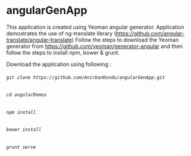 angularGenApp
=============

This application is created using Yeoman angular generator. Application demostrates the use of ng-translate library (https://github.com/angular-translate/angular-translate) Follow the steps to download the Yeoman generator from https://github.com/yeoman/generator-angular and then follow the steps to install npm, bower & grunt.

Download the application using following : 

###### `git clone https://github.com/AnirbanKundu/angularGenApp.git`
###### `cd angularDemos`
###### `npm install`
###### `bower install`
###### `grunt serve` 

